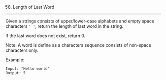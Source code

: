 58. Length of Last Word
---
Given a strings consists of upper/lower-case alphabets and empty space characters `' '`, return the length of last word in the string.

if the last word does not exist, return 0.

Note: A word is define as a characters sequence consists of non-space characters only.

Example:
```
Input: "Hello world"
Output: 5
```